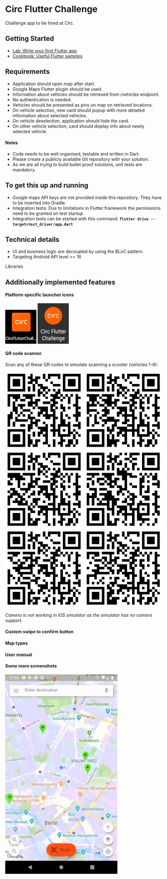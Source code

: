 # Circ Flutter Challenge

Challenge app to be hired at Circ.

## Getting Started

- [Lab: Write your first Flutter app](https://flutter.dev/docs/get-started/codelab)
- [Cookbook: Useful Flutter samples](https://flutter.dev/docs/cookbook)


## Requirements
* Application should open map after start. 
* Google Maps Flutter plugin should be used. 
* Information about vehicles should be retrieved from /vehicles endpoint. 
* No authentication is needed. 
* Vehicles should be presented as pins on map on retrieved locations. 
* On vehicle selection, new card should popup with more detailed information about selected vehicles. 
* On vehicle deselection, application should hide the card. 
* On other vehicle selection, card should display info about newly selected vehicle. 

#### Notes
* Code needs to be well organised, testable and written in Dart. 
* Please create a publicly available Git repository with your solution. 
* As we are all trying to build bullet proof solutions, unit tests are mandatory.


## To get this up and running

* Google maps API keys are not provided inside this repository. They have to be inserted into Gradle.
* Integration tests: Due to limitations in Flutter framework the permissions need to be granted on test startup.
* Integration tests can be started with this command: **`flutter drive --target=test_driver/app.dart`**


## Technical details
* UI and business logic are decoupled by using the BLoC pattern.
* Targeting Android API level >= 16

Libraries




## Additionally implemented features

#### Platform specific launcher icons
<img src="readme_resources/launcher_ios.png" width="100"/>   <img src="readme_resources/launcher_android.jpg" width="100"/>

#### QR code scanner

Scan any of these QR codes to simulate scanning a scooter (vehicles 1-6):

<img src="readme_resources/vehicle_qr_codes/qrcode-vehicle-id-1.png" width="250" style="border:10;">   <img src="readme_resources/vehicle_qr_codes/qrcode-vehicle-id-2.png" width="250">   <img src="readme_resources/vehicle_qr_codes/qrcode-vehicle-id-3.png" width="250">   <img src="readme_resources/vehicle_qr_codes/qrcode-vehicle-id-4.png" width="250">   <img src="readme_resources/vehicle_qr_codes/qrcode-vehicle-id-5.png" width="250">   <img src="readme_resources/vehicle_qr_codes/qrcode-vehicle-id-6.png" width="250">   

<i>Camera is not working in iOS simulator as the simulator has no camera support.</i>

#### Custom swipe to confirm button



#### Map types



#### User manual



#### Some more screenshots
<img src="readme_resources/selecting_markers_360.gif" width="360"/>
